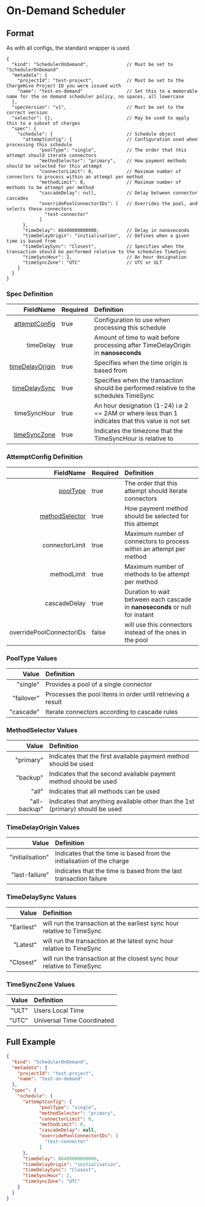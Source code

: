 # On-Demand Scheduler

## Format
As with all configs, the standard wrapper is used.

```json5
{
  "kind": "SchedulerOnDemand",              // Must be set to "SchedulerOnDemand"
  "metadata": {
    "projectId": "test-project",            // Must be set to the ChargeHive Project ID you were issued with
    "name": "test-on-demand"                // Set this to a memorable name for the on demand scheduler policy, no spaces, all lowercase
  },
  "specVersion": "v1",                      // Must be set to the correct version
  "selector": {},                           // May be used to apply this to a subset of charges
  "spec": {
    "schedule": {                           // Schedule object
      "attemptConfig": {                    // Configuration used when processing this schedule
            "poolType": "single",           // The order that this attempt should iterate connectors
            "methodSelector": "primary",    // How payment methods should be selected for this attempt
            "connectorLimit": 0,            // Maximum number of connectors to process within an attempt per method
            "methodLimit": 0,               // Maximum number of methods to be attempt per method
            "cascadeDelay": null,           // Delay between connector cascades
            "overridePoolConnectorIDs": [   // Overrides the pool, and selects these connectors
              "test-connector"
            ]
      },                  
      "timeDelay": 86400000000000,          // Delay in nanoseconds
      "timeDelayOrigin": "initialisation",  // Defines when a given time is based from
      "timeDelaySync": "Closest",           // Specifies when the transaction should be performed relative to the schedules TimeSync
      "timeSyncHour": 2,                    // An hour designation
      "timeSyncZone": "UTC"                 // UTC or ULT
    }
  }
}
```
### Spec Definition
FieldName | Required | Definition 
---:|---|:---
[attemptConfig](#attemptconfig-definition)|true|Configuration to use when processing this schedule
timeDelay|true|Amount of time to wait before processing after TimeDelayOrigin in **nanoseconds**
[timeDelayOrigin](#timedelayorigin-values)|true|Specifies when the time origin is based from
[timeDelaySync](#timedelaysync-values)|true|Specifies when the transaction should be performed relative to the schedules TimeSync
timeSyncHour|true|An hour designation (1-24) i.e 2 == 2AM or where less than 1 indicates that this value is not set
[timeSyncZone](#timesynczone-values)|true|Indicates the timezone that the TimeSyncHour is relative to

### AttemptConfig Definition
FieldName | Required | Definition 
---:|---|:---
[poolType](#pooltype-values)|true|The order that this attempt should iterate connectors
[methodSelector](#methodselector-values)|true|How payment method should be selected for this attempt
connectorLimit|true|Maximum number of connectors to process within an attempt per method
methodLimit|true|Maximum number of methods to be attempt per method
cascadeDelay|true|Duration to wait between each cascade in **nanoseconds** or null for instant
overridePoolConnectorIDs|false|will use this connectors instead of the ones in the pool

### PoolType Values
Value | Definition 
---:|:---
"single"|Provides a pool of a single connector
"failover"|Processes the pool items in order until retrieving a result
"cascade"|Iterate connectors according to cascade rules

### MethodSelector Values
Value | Definition 
---:|:---
"primary"|Indicates that the first available payment method should be used
"backup"| Indicates that the second available payment method should be used
"all"| Indicates that all methods can be used
"all-backup"| Indicates that anything available other than the 1st (primary) should be used

### TimeDelayOrigin Values
Value| Definition
---:|:---
"initialisation"|Indicates that the time is based from the initialisation of the charge
"last-failure"|Indicates that the time is based from the last transaction failure

### TimeDelaySync Values
Value| Definition
---:|:---
"Earliest"|will run the transaction at the earliest sync hour relative to TimeSync
"Latest"|will run the transaction at the latest sync hour relative to TimeSync
"Closest"|will run the transaction at the closest sync hour relative to TimeSync

### TimeSyncZone Values
Value| Definition
---:|:---
"ULT"|Users Local Time
"UTC"|Universal Time Coordinated

## Full Example

```json
{
  "kind": "SchedulerOnDemand",              
  "metadata": {
    "projectId": "test-project",
    "name": "test-on-demand"
  },
  "spec": {
    "schedule": {
      "attemptConfig": {
            "poolType": "single",
            "methodSelector": "primary",
            "connectorLimit": 0,
            "methodLimit": 0,
            "cascadeDelay": null,
            "overridePoolConnectorIDs": [
              "test-connector"
            ]
      },                  
      "timeDelay": 86400000000000,
      "timeDelayOrigin": "initialisation",
      "timeDelaySync": "Closest",
      "timeSyncHour": 2,
      "timeSyncZone": "UTC"
    }
  }
}
```
